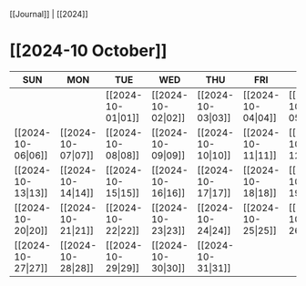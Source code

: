 [[Journal]] | [[2024]]
# [[2024-10 October]]

| SUN | MON | TUE | WED | THU | FRI | SAT |
|  ---  |  ---  |  ---  |  ---  |  ---  |  ---  |  ---  |
|    |    | [[2024-10-01\|01]] | [[2024-10-02\|02]] | [[2024-10-03\|03]] | [[2024-10-04\|04]] | [[2024-10-05\|05]] |
| [[2024-10-06\|06]] | [[2024-10-07\|07]] | [[2024-10-08\|08]] | [[2024-10-09\|09]] | [[2024-10-10\|10]] | [[2024-10-11\|11]] | [[2024-10-12\|12]] |
| [[2024-10-13\|13]] | [[2024-10-14\|14]] | [[2024-10-15\|15]] | [[2024-10-16\|16]] | [[2024-10-17\|17]] | [[2024-10-18\|18]] | [[2024-10-19\|19]] |
| [[2024-10-20\|20]] | [[2024-10-21\|21]] | [[2024-10-22\|22]] | [[2024-10-23\|23]] | [[2024-10-24\|24]] | [[2024-10-25\|25]] | [[2024-10-26\|26]] |
| [[2024-10-27\|27]] | [[2024-10-28\|28]] | [[2024-10-29\|29]] | [[2024-10-30\|30]] | [[2024-10-31\|31]] |    |    |


